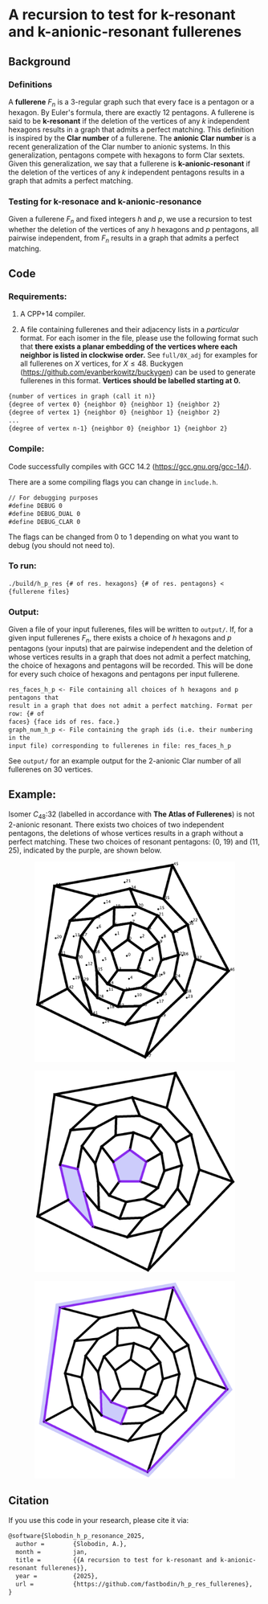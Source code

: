 # A recursion to test for k-resonant and k-anionic-resonant fullerenes

## Background

### Definitions

A **fullerene** $F_n$ is a 3-regular graph such that every face is a pentagon
or a hexagon. By Euler's formula, there are exactly 12 pentagons. A fullerene
is said to be **k-resonant** if the deletion of the vertices of any $k$
independent hexagons results in a graph that admits a perfect
matching. This definition is inspired by the **Clar number** of a fullerene.
The **anionic Clar number** is a recent generalization of the Clar number to
anionic systems. In this generalization, pentagons compete with hexagons to
form Clar sextets. Given this generalization, we say that a fullerene is
**k-anionic-resonant** if the deletion of the vertices of any $k$ independent
pentagons results in a graph that admits a perfect matching.

### Testing for k-resonace and k-anionic-resonance

Given a fullerene $F_n$ and fixed integers $h$ and $p$, we use a recursion to
test whether the deletion of the vertices of any $h$ hexagons and $p$
pentagons, all pairwise independent, from $F_n$ results in a graph that admits
a perfect matching.

## Code

### Requirements:

1. A CPP+14 compiler.

2. A file containing fullerenes and their adjacency lists in a *particular*
 format. For each isomer in the file, please use the following format such
that **there exists a planar embedding of the vertices where each neighbor is
listed in clockwise order.** See `full/0X_adj` for examples for all fullerenes
on $X$ vertices, for $X \le 48$.  Buckygen
(https://github.com/evanberkowitz/buckygen) can be used to generate fullerenes
in this format. **Vertices should be labelled starting at 0.**

```
{number of vertices in graph (call it n)}
{degree of vertex 0} {neighbor 0} {neighbor 1} {neighbor 2}
{degree of vertex 1} {neighbor 0} {neighbor 1} {neighbor 2}
...
{degree of vertex n-1} {neighbor 0} {neighbor 1} {neighbor 2}
```

### Compile:

Code successfully compiles with GCC 14.2 (https://gcc.gnu.org/gcc-14/).

There are a some compiling flags you can change in `include.h`.

```
// For debugging purposes
#define DEBUG 0
#define DEBUG_DUAL 0
#define DEBUG_CLAR 0
```

The flags can be changed from 0 to 1 depending on what you want to debug
(you should not need to).

### To run:

```
./build/h_p_res {# of res. hexagons} {# of res. pentagons} < {fullerene files}
```

### Output:
Given a file of your input fullerenes, files will be written to `output/`.
If, for a given input fullerenes $F_n$, there exists a choice
of $h$ hexagons and $p$ pentagons (your inputs) that are pairwise
independent and the deletion of whose vertices results in a graph
that does not admit a perfect matching, the choice of hexagons
and pentagons will be recorded. This will be done for every such choice
of hexagons and pentagons per input fullerene.

```
res_faces_h_p <- File containing all choices of h hexagons and p pentagons that
result in a graph that does not admit a perfect matching. Format per row: {# of
faces} {face ids of res. face.}
graph_num_h_p <- File containing the graph ids (i.e. their numbering in the
input file) corresponding to fullerenes in file: res_faces_h_p
```

See `output/` for an example output for the 2-anionic Clar number of all
fullerenes on 30 vertices.

## Example:
Isomer $C_{48}$:32 (labelled in accordance with **The Atlas of Fullerenes**)
is not 2-anionic resonant. There exists two choices of two independent
pentagons, the deletions of whose vertices results in a graph
without a perfect matching. These two choices of resonant pentagons: (0, 19) and
(11, 25), indicated by the purple, are shown below.

<p align="center">
<img src="examples/C48_32.png" alt="Isomer $C_{48}$:32"
width="400">
</p>
<p align="center">
<img src="examples/0_19.png" alt="Faces 0 and 19"
width="400">
</p>
<p align="center">
<img src="examples/11_25.png" alt="Faces 11 and 25"
width="400">
</p>

## Citation

If you use this code in your research, please cite it via:

```
@software{Slobodin_h_p_resonance_2025,
  author =        {Slobodin, A.},
  month =         jan,
  title =         {{A recursion to test for k-resonant and k-anionic-resonant fullerenes}},
  year =          {2025},
  url =           {https://github.com/fastbodin/h_p_res_fullerenes},
}
```
